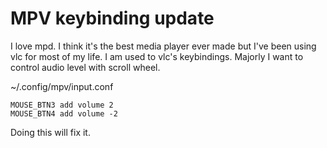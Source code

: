 # MPV keybinding update
I love mpd. I think it's the best media player ever made but I've been using vlc for most of my life. I am used to vlc's keybindings.
Majorly I want to control audio level with scroll wheel. 

~/.config/mpv/input.conf
```
MOUSE_BTN3 add volume 2
MOUSE_BTN4 add volume -2
```

Doing this will fix it. 

